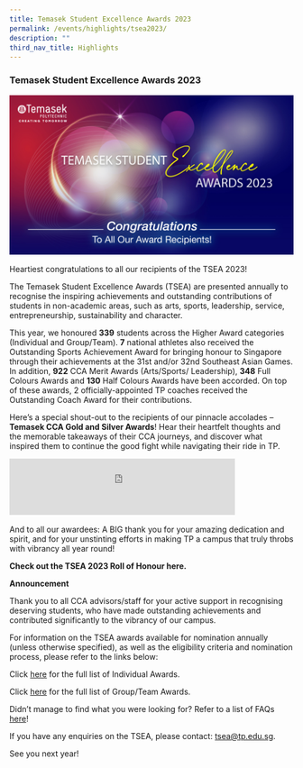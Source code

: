 ```yaml
---
title: Temasek Student Excellence Awards 2023
permalink: /events/highlights/tsea2023/
description: ""
third_nav_title: Highlights
---
```

### Temasek Student Excellence Awards 2023

![](/images/temasek%20excellence%20award%20congrats_2023_homepage.jpg)


Heartiest congratulations to all our recipients of the TSEA 2023! 

The Temasek Student Excellence Awards (TSEA) are presented annually to recognise the inspiring achievements and outstanding contributions of students in non-academic areas, such as arts, sports, leadership, service, entrepreneurship, sustainability and character.

This year, we honoured **339** students across the Higher Award categories (Individual and Group/Team). **7** national athletes also received the Outstanding Sports Achievement Award for bringing honour to Singapore through their achievements at the 31st and/or 32nd Southeast Asian Games. In addition, **922** CCA Merit Awards (Arts/Sports/ Leadership), **348** Full Colours Awards and **130** Half Colours Awards have been accorded. On top of these awards, 2 officially-appointed TP coaches received the Outstanding Coach Award for their contributions. 

Here’s a special shout-out to the recipients of our pinnacle accolades – **Temasek CCA Gold and Silver Awards**! Hear their heartfelt thoughts and the memorable takeaways of their CCA journeys, and discover what inspired them to continue the good fight while navigating their ride in TP. 

<iframe allowfullscreen="" allow="accelerometer; autoplay; clipboard-write; encrypted-media; gyroscope; picture-in-picture; web-share" frameborder="0" title="YouTube video player" src="https://www.youtube.com/embed/qsBq_quViSE" height="100" width="400"></iframe>

And to all our awardees: A BIG thank you for your amazing dedication and spirit, and for your unstinting efforts in making TP a campus that truly throbs with vibrancy all year round!  


**Check out the TSEA 2023 Roll of Honour here.**
[](/files/TSEA/2023/tsea%202023%20-%20roll%20of%20honour%20.pdf)


**Announcement**

Thank you to all CCA advisors/staff for your active support in recognising deserving students, who have made outstanding achievements and contributed significantly to the vibrancy of our campus.

For information on the TSEA awards available for nomination annually (unless otherwise specified), as well as the eligibility criteria and nomination process, please refer to the links below:


Click [here](/files/TSEA/2023/tsea%202023%20-%20individual%20awards.pdf) for the full list of Individual Awards.

Click [here](/files/TSEA/2023/tsea%202023%20-%20group-team%20awards.pdf) for the full list of Group/Team Awards.

Didn’t manage to find what you were looking for? Refer to a list of FAQs [here](/files/TSEA/2023/tsea%202023%20-%20faqs.pdf)!

If you have any enquiries on the TSEA, please contact: [tsea@tp.edu.sg](mailto:tsea@tp.edu.sg).


See you next year!